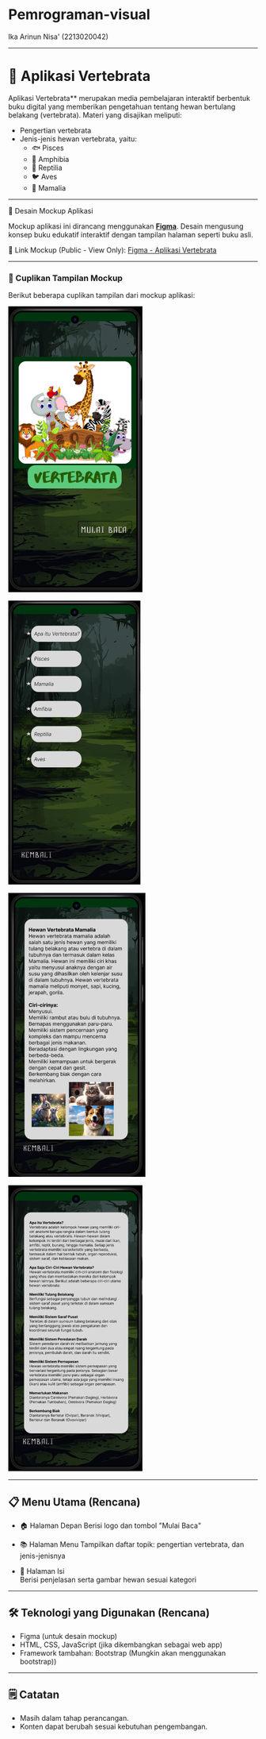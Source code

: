# Pemrograman-visual
Ika Arinun Nisa' (2213020042)

---

# 📘 Aplikasi Vertebrata

Aplikasi Vertebrata** merupakan media pembelajaran interaktif berbentuk buku digital yang memberikan pengetahuan tentang hewan bertulang belakang (vertebrata). Materi yang disajikan meliputi:

- Pengertian vertebrata  
- Jenis-jenis hewan vertebrata, yaitu:
  - 🐟 Pisces  
  - 🐸 Amphibia  
  - 🐍 Reptilia  
  - 🐦 Aves  
  - 🐶 Mamalia  

---

🎨 Desain Mockup Aplikasi

Mockup aplikasi ini dirancang menggunakan [**Figma**](https://www.figma.com/). Desain mengusung konsep buku edukatif interaktif dengan tampilan halaman seperti buku asli.

🔗 Link Mockup (Public - View Only):
[Figma - Aplikasi Vertebrata](https://www.figma.com/proto/Wsp4Oqj9kb8vP0Zbgq9kFc/0098_Ragil-Karnoto?node-id=2-4&t=xRAVCeNpwb1oJs4M-1)

---

### 📸 Cuplikan Tampilan Mockup

Berikut beberapa cuplikan tampilan dari mockup aplikasi:

![Halaman Depan](https://github.com/FelisCates/Pemrograman-visual/blob/8c3cb35c6033606135404d58cf1076488400fb73/P4/Assets/Gambar/Halaman%20Depan.png)

![Halaman Menu](https://github.com/FelisCates/Pemrograman-visual/blob/8c3cb35c6033606135404d58cf1076488400fb73/P4/Assets/Gambar/Halaman%20Menu.png)

![Halaman Isi - Mamalia](https://github.com/FelisCates/Pemrograman-visual/blob/8c3cb35c6033606135404d58cf1076488400fb73/P4/Assets/Gambar/Halaman%20Isi(Mamalia).png)

![Halaman Isi - Vertebrata](https://github.com/FelisCates/Pemrograman-visual/blob/8c3cb35c6033606135404d58cf1076488400fb73/P4/Assets/Gambar/Halaman%20Isi(Vertebrata).png)

---

## 📋 Menu Utama (Rencana)

- 🏠 Halaman Depan
  Berisi logo dan tombol "Mulai Baca"

- 📚 Halaman Menu
  Tampilkan daftar topik: pengertian vertebrata, dan jenis-jenisnya

- 📖 Halaman Isi  
  Berisi penjelasan serta gambar hewan sesuai kategori

---

## 🛠️ Teknologi yang Digunakan (Rencana)

- Figma (untuk desain mockup)
- HTML, CSS, JavaScript (jika dikembangkan sebagai web app)
- Framework tambahan: Bootstrap (Mungkin akan menggunakan bootstrap))

---

## 🗒️ Catatan

- Masih dalam tahap perancangan.
- Konten dapat berubah sesuai kebutuhan pengembangan.
